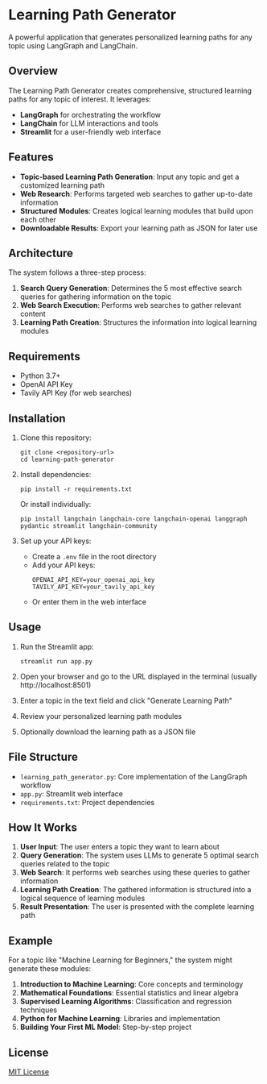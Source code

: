 # Learning Path Generator

A powerful application that generates personalized learning paths for any topic using LangGraph and LangChain.

## Overview

The Learning Path Generator creates comprehensive, structured learning paths for any topic of interest. It leverages:

- **LangGraph** for orchestrating the workflow
- **LangChain** for LLM interactions and tools
- **Streamlit** for a user-friendly web interface

## Features

- **Topic-based Learning Path Generation**: Input any topic and get a customized learning path
- **Web Research**: Performs targeted web searches to gather up-to-date information
- **Structured Modules**: Creates logical learning modules that build upon each other
- **Downloadable Results**: Export your learning path as JSON for later use

## Architecture

The system follows a three-step process:

1. **Search Query Generation**: Determines the 5 most effective search queries for gathering information on the topic
2. **Web Search Execution**: Performs web searches to gather relevant content
3. **Learning Path Creation**: Structures the information into logical learning modules

## Requirements

- Python 3.7+
- OpenAI API Key
- Tavily API Key (for web searches)

## Installation

1. Clone this repository:
   ```
   git clone <repository-url>
   cd learning-path-generator
   ```

2. Install dependencies:
   ```
   pip install -r requirements.txt
   ```
   
   Or install individually:
   ```
   pip install langchain langchain-core langchain-openai langgraph pydantic streamlit langchain-community
   ```

3. Set up your API keys:
   - Create a `.env` file in the root directory
   - Add your API keys:
     ```
     OPENAI_API_KEY=your_openai_api_key
     TAVILY_API_KEY=your_tavily_api_key
     ```
   - Or enter them in the web interface

## Usage

1. Run the Streamlit app:
   ```
   streamlit run app.py
   ```

2. Open your browser and go to the URL displayed in the terminal (usually http://localhost:8501)

3. Enter a topic in the text field and click "Generate Learning Path"

4. Review your personalized learning path modules

5. Optionally download the learning path as a JSON file

## File Structure

- `learning_path_generator.py`: Core implementation of the LangGraph workflow
- `app.py`: Streamlit web interface
- `requirements.txt`: Project dependencies

## How It Works

1. **User Input**: The user enters a topic they want to learn about
2. **Query Generation**: The system uses LLMs to generate 5 optimal search queries related to the topic
3. **Web Search**: It performs web searches using these queries to gather information
4. **Learning Path Creation**: The gathered information is structured into a logical sequence of learning modules
5. **Result Presentation**: The user is presented with the complete learning path

## Example

For a topic like "Machine Learning for Beginners," the system might generate these modules:

1. **Introduction to Machine Learning**: Core concepts and terminology
2. **Mathematical Foundations**: Essential statistics and linear algebra
3. **Supervised Learning Algorithms**: Classification and regression techniques
4. **Python for Machine Learning**: Libraries and implementation
5. **Building Your First ML Model**: Step-by-step project

## License

[MIT License](LICENSE) 